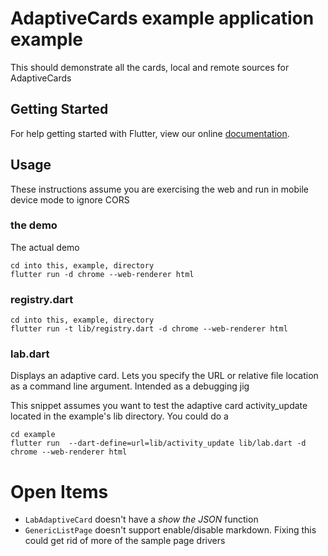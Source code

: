 # AdaptiveCards example application example

This should demonstrate all the cards, local and remote sources for AdaptiveCards

## Getting Started

For help getting started with Flutter, view our online
[documentation](https://flutter.io/).


## Usage
These instructions assume you are exercising the web and run in mobile device mode to ignore CORS

### the demo

The actual demo

```
cd into this, example, directory
flutter run -d chrome --web-renderer html
```

### registry.dart

```
cd into this, example, directory
flutter run -t lib/registry.dart -d chrome --web-renderer html
```


### lab.dart
Displays an adaptive card. Lets you specify the URL or relative file location as a command line argument.  Intended as a debugging jig

This snippet assumes you want to test the adaptive card activity_update located in the example's lib directory. You could do a
```
cd example
flutter run  --dart-define=url=lib/activity_update lib/lab.dart -d chrome --web-renderer html
```

# Open Items

* `LabAdaptiveCard` doesn't have a _show the JSON_ function
* `GenericListPage` doesn't support enable/disable markdown. Fixing this could get rid of more of the sample page drivers